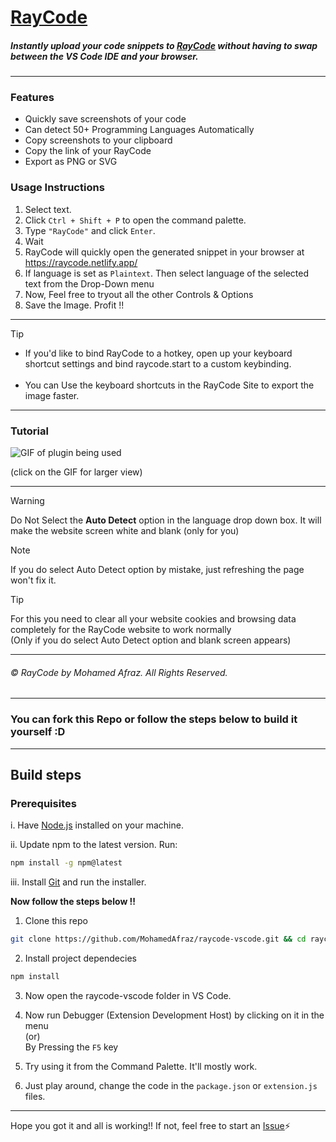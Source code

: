 # [RayCode](https://dub.sh/raycode-new)

##### Instantly upload your code snippets to [RayCode](https://raycode.netlify.app) without having to swap between the VS Code IDE and your browser.
___

### Features

- Quickly save screenshots of your code
- Can detect 50+ Programming Languages Automatically
- Copy screenshots to your clipboard
- Copy the link of your RayCode
- Export as PNG or SVG

### Usage Instructions
1. Select text.
2. Click `Ctrl + Shift + P` to open the command palette.
3. Type `"RayCode"` and click `Enter`.
4. Wait
5. RayCode will quickly open the generated snippet in your browser at https://raycode.netlify.app/
6. If language is set as `Plaintext`. Then select language of the selected text from the Drop-Down menu
7. Now, Feel free to tryout all the other Controls & Options 
8. Save the Image. Profit !!

___
> [!TIP]
> - If you'd like to bind RayCode to a hotkey, open up your keyboard shortcut settings and bind raycode.start to a custom keybinding. <br><br>
> - You can Use the keyboard shortcuts in the RayCode Site to export the image faster.
---

### Tutorial
![GIF of plugin being used](https://i.imgur.com/amr6YFB.gif)

(click on the GIF for larger view)

---

> [!WARNING]
> Do Not Select the **Auto Detect** option in the language drop down box. It will make the website screen white and blank (only for you)

> [!NOTE]
> If you do select Auto Detect option by mistake, just refreshing the page won't fix it.

>[!TIP]
> For this you need to clear all your website cookies and browsing data completely for the RayCode website to work normally <br> (Only if you do select Auto Detect option and blank screen appears)
---
###### &copy; RayCode by Mohamed Afraz. All Rights Reserved.
---
### You can fork this Repo or follow the steps below to build it yourself :D
---
## Build steps

### Prerequisites

i. Have [Node.js](https://nodejs.org/en/) installed on your machine.

ii. Update npm to the latest version. Run:

 ```bash
 npm install -g npm@latest
 ```

iii. Install [Git](https://git-scm.com/downloads) and run the installer.

**Now follow the steps below !!**


1. Clone this repo

```bash
git clone https://github.com/MohamedAfraz/raycode-vscode.git && cd raycode-vscode
```

2. Install project dependecies

```bash
npm install
```

3. Now open the raycode-vscode folder in VS Code.
   
4. Now run Debugger (Extension Development Host) by clicking on it in the menu <br> (or) <br> By Pressing the `F5` key

5. Try using it from the Command Palette. It'll mostly work.

6. Just play around, change the code in the `package.json` or `extension.js` files.
---
Hope you got it and all is working!! If not, feel free to start an [Issue](https://github.com/MohamedAfraz/raycode-vscode/issues)⚡
